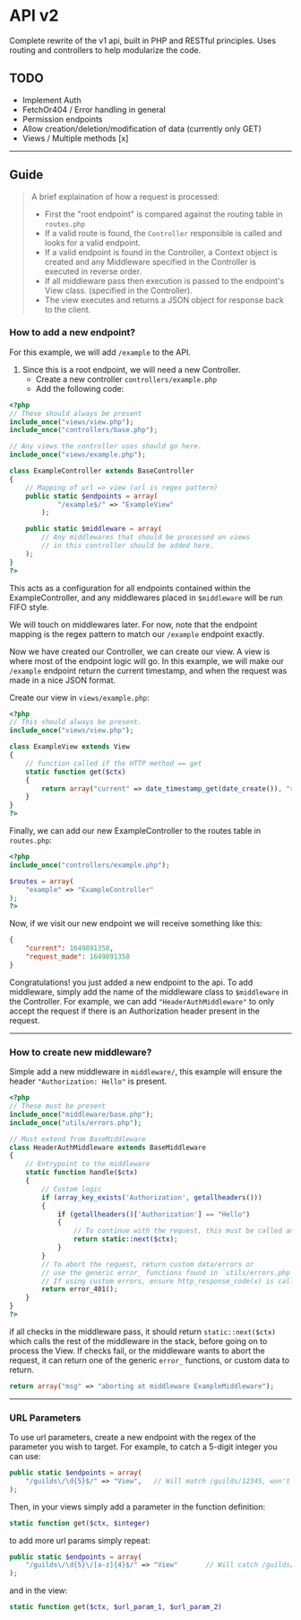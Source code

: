 # API v2
Complete rewrite of the v1 api, built in PHP and RESTful principles.
Uses routing and controllers to help modularize the code.

## TODO
 - Implement Auth
 - FetchOr404 / Error handling in general
 - Permission endpoints
 - Allow creation/deletion/modification of data (currently only GET)
 - Views / Multiple methods [x]

---

## Guide
> A brief explaination of how a request is processed:
> - First the "root endpoint" is compared against the routing table in `routes.php`
> - If a valid route is found, the `Controller` responsible is called and looks for a valid endpoint.
> - If a valid endpoint is found in the Controller, a Context object is created and any Middleware specified in the Controller is executed in reverse order.
> - If all middleware pass then execution is passed to the endpoint's View class. (specified in the Controller).
>- The view executes and returns a JSON object for response back to the client.

### How to add a new endpoint?
For this example, we will add `/example` to the API.

1) Since this is a root endpoint, we will need a new Controller.
    - Create a new controller `controllers/example.php`
    - Add the following code: 
```php
<?php
// These should always be present
include_once("views/view.php");
include_once("controllers/base.php");

// Any views the controller uses should go here.
include_once("views/example.php");

class ExampleController extends BaseController
{
    // Mapping of url => view (url is regex pattern)
    public static $endpoints = array(
            "/example$/" => "ExampleView"
        );

    public static $middleware = array(
        // Any middlewares that should be processed on views
        // in this controller should be added here.
    );
}
?>
```
This acts as a configuration for all endpoints contained within the ExampleController,
and any middlewares placed in `$middleware` will be run FIFO style.

We will touch on middlewares later. For now, note that the endpoint mapping is the regex pattern to match our `/example` endpoint exactly.

Now we have created our Controller, we can create our view. A view is where most of the endpoint logic will go. In this example, we will make our `/example` endpoint return the current timestamp, and when the request was made in a nice JSON format.

Create our view in `views/example.php`:
```php
<?php
// This should always be present.
include_once("views/view.php");

class ExampleView extends View
{
    // function called if the HTTP method == get
    static function get($ctx)
    {
        return array("current" => date_timestamp_get(date_create()), "request_made" => $ctx->requestStartedAt);
    }
}
?>
```

Finally, we can add our new ExampleController to the routes table in `routes.php`:
```php
<?php
include_once("controllers/example.php");

$routes = array(
    "example" => "ExampleController"
);
?>
```

Now, if we visit our new endpoint we will receive something like this:
```json
{
    "current": 1649891358,
    "request_made": 1649891358
}
```
Congratulations! you just added a new endpoint to the api.
To add middleware, simply add the name of the middleware class to `$middleware` in the Controller. For example, we can add `"HeaderAuthMiddleware"` to only accept the request if there is an Authorization header present in the request.

---

### How to create new middleware?
Simple add a new middleware in `middleware/`, this example will ensure the header `"Authorization: Hello"` is present.

```php
<?php
// These must be present
include_once("middleware/base.php");
include_once("utils/errors.php");

// Must extend from BaseMiddleware
class HeaderAuthMiddleware extends BaseMiddleware
{
    // Entrypoint to the middleware
    static function handle($ctx)
    {
        // Custom logic 
        if (array_key_exists('Authorization', getallheaders()))
        {
            if (getallheaders()['Authorization'] == "Hello")
            {
                // To continue with the request, this must be called and returned.
                return static::next($ctx);
            }
        }
        // To abort the request, return custom data/errors or
        // use the generic error_ functions found in `utils/errors.php`.
        // If using custom errors, ensure http_response_code(x) is called before returning.
        return error_401();
    }
}
?>
```

if all checks in the middleware pass, it should return `static::next($ctx)` which calls the rest of the middleware in the stack, before going on to process the View.
If checks fail, or the middleware wants to abort the request, it can return one of the generic `error_` functions, or custom data to return.

```php
return array("msg" => "aborting at middleware ExampleMiddleware");
```
---
### URL Parameters
To use url parameters, create a new endpoint with the regex of the parameter you wish to target. For example, to catch a 5-digit integer you can use:
```php
public static $endpoints = array(
    "/guilds\/\d{5}$/" => "View",   // Will match /guilds/12345, won't catch /guilds/123456
);
```
Then, in your views simply add a parameter in the function definition:
```php
static function get($ctx, $integer)
```
to add more url params simply repeat:
```php
public static $endpoints = array(
    "/guilds\/\d{5}\/[a-z]{4}$/" => "View"       // Will catch /guilds/12345/abcd
);
```
and in the view:
```php
static function get($ctx, $url_param_1, $url_param_2)
```
